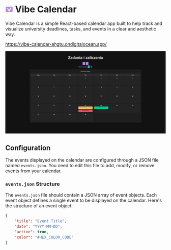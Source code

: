 # <img src="public/vibe.svg" width="24"> Vibe Calendar

Vibe Calendar is a simple React-based calendar app built to help track and visualize university deadlines, tasks, and events in a clear and aesthetic way.

https://vibe-calendar-ahgtu.ondigitalocean.app/

![Main Page](main-page.png)

## Configuration

The events displayed on the calendar are configured through a JSON file named `events.json`. You need to edit this file to add, modify, or remove events from your calendar.

### `events.json` Structure

The `events.json` file should contain a JSON array of event objects. Each event object defines a single event to be displayed on the calendar. Here's the structure of an event object:

```json
{
    "title": "Event Title",
    "date": "YYYY-MM-DD",
    "active": true,
    "color": "#HEX_COLOR_CODE"
}
```
